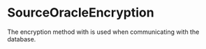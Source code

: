 # SourceOracleEncryption

The encryption method with is used when communicating with the database.

